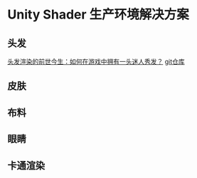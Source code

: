 # Unity Shader 生产环境解决方案

## 头发

[头发渲染的前世今生：如何在游戏中拥有一头迷人秀发？](https://zhuanlan.zhihu.com/p/330259306)
[git仓库]()

## 皮肤

## 布料

## 眼睛

## 卡通渲染
